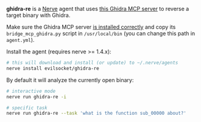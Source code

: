 **ghidra-re** is a [Nerve](https://github.com/evilsocket/nerve) agent that uses [this Ghidra MCP server](https://github.com/LaurieWired/GhidraMCP) to reverse a target binary with Ghidra.

Make sure the Ghidra MCP server [is installed correctly](https://github.com/LaurieWired/GhidraMCP?tab=readme-ov-file#installation) and copy its `bridge_mcp_ghidra.py` script in `/usr/local/bin` (you can change this path in `agent.yml`).

Install the agent (requires nerve >= 1.4.x):

```bash
# this will download and install (or update) to ~/.nerve/agents
nerve install evilsocket/ghidra-re 
```

By default it will analyze the currently open binary:

```bash
# interactive mode
nerve run ghidra-re -i

# specific task
nerve run ghidra-re --task 'what is the function sub_00000 about?'
```